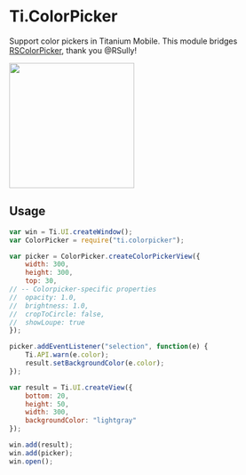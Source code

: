 # Ti.ColorPicker

Support color pickers in Titanium Mobile. This module bridges [RSColorPicker](https://github.com/RSully/RSColorPicker), thank you @RSully!

<img width="225" src="http://abload.de/img/colorpickerojjlu.png">


## Usage

```js
var win = Ti.UI.createWindow();
var ColorPicker = require("ti.colorpicker");

var picker = ColorPicker.createColorPickerView({
    width: 300,
    height: 300,
    top: 30,
// -- Colorpicker-specific properties
//  opacity: 1.0,
//  brightness: 1.0,
//  cropToCircle: false,
//  showLoupe: true
});

picker.addEventListener("selection", function(e) {
    Ti.API.warn(e.color);
    result.setBackgroundColor(e.color);
});

var result = Ti.UI.createView({
    bottom: 20,
    height: 50,
    width: 300,
    backgroundColor: "lightgray"
});

win.add(result);
win.add(picker);
win.open();
```